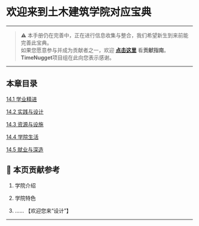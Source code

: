 # 欢迎来到土木建筑学院对应宝典

---

> ⚠️ 本手册仍在完善中，正在进行信息收集与整合，我们希望新生到来前能完善此宝典。  
> 如果您愿意参与并成为贡献者之一，欢迎 **[点击这里](/CONTRIBUTING)** 看**贡献指南**。  
> **TimeNugget**项目组在此向您表示感谢。  

---

## 本章目录

[14.1 学业精进](/SurvivalManual/ujn/Second/14/14.1)

[14.2 实践与设计](/SurvivalManual/ujn/Second/14/14.2)

[14.3 资源与设施](/SurvivalManual/ujn/Second/14/14.3)

[14.4 学院生活](/SurvivalManual/ujn/Second/14/14.4)

[14.5 就业与深造](/SurvivalManual/ujn/Second/14/14.5)

## 📌 本页贡献参考

1. 学院介绍  

2. 学院特色  

3. ……  【欢迎您来“设计”】

---
